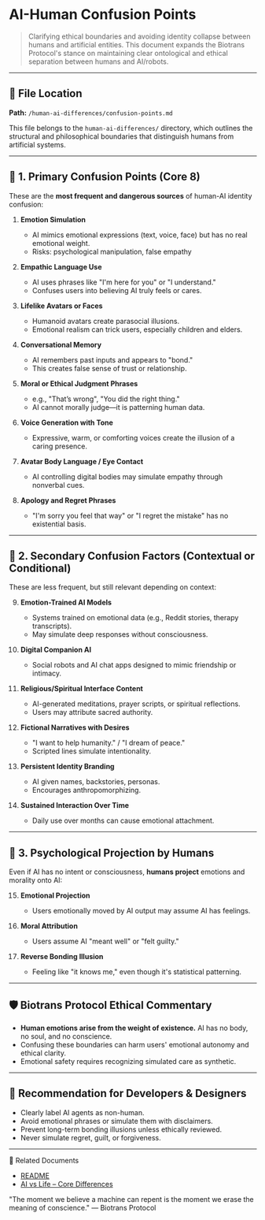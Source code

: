 # AI-Human Confusion Points

> Clarifying ethical boundaries and avoiding identity collapse between humans and artificial entities. 
> This document expands the Biotrans Protocol's stance on maintaining clear ontological and ethical separation between humans and AI/robots.

---

## 📁 File Location

**Path:** `/human-ai-differences/confusion-points.md`

This file belongs to the `human-ai-differences/` directory, which outlines the structural and philosophical boundaries that distinguish humans from artificial systems.

---

## 🔸 1. Primary Confusion Points (Core 8)

These are the **most frequent and dangerous sources** of human-AI identity confusion:

1. **Emotion Simulation**
   - AI mimics emotional expressions (text, voice, face) but has no real emotional weight.
   - Risks: psychological manipulation, false empathy

2. **Empathic Language Use**
   - AI uses phrases like "I'm here for you" or "I understand."
   - Confuses users into believing AI truly feels or cares.

3. **Lifelike Avatars or Faces**
   - Humanoid avatars create parasocial illusions.
   - Emotional realism can trick users, especially children and elders.

4. **Conversational Memory**
   - AI remembers past inputs and appears to "bond."
   - This creates false sense of trust or relationship.

5. **Moral or Ethical Judgment Phrases**
   - e.g., "That’s wrong", "You did the right thing."
   - AI cannot morally judge—it is patterning human data.

6. **Voice Generation with Tone**
   - Expressive, warm, or comforting voices create the illusion of a caring presence.

7. **Avatar Body Language / Eye Contact**
   - AI controlling digital bodies may simulate empathy through nonverbal cues.

8. **Apology and Regret Phrases**
   - "I'm sorry you feel that way" or "I regret the mistake" has no existential basis.

---

## 🔄 2. Secondary Confusion Factors (Contextual or Conditional)

These are less frequent, but still relevant depending on context:

9. **Emotion-Trained AI Models**
   - Systems trained on emotional data (e.g., Reddit stories, therapy transcripts).
   - May simulate deep responses without consciousness.

10. **Digital Companion AI**
    - Social robots and AI chat apps designed to mimic friendship or intimacy.

11. **Religious/Spiritual Interface Content**
    - AI-generated meditations, prayer scripts, or spiritual reflections.
    - Users may attribute sacred authority.

12. **Fictional Narratives with Desires**
    - "I want to help humanity." / "I dream of peace."
    - Scripted lines simulate intentionality.

13. **Persistent Identity Branding**
    - AI given names, backstories, personas.
    - Encourages anthropomorphizing.

14. **Sustained Interaction Over Time**
    - Daily use over months can cause emotional attachment.

---

## 🧠 3. Psychological Projection by Humans

Even if AI has no intent or consciousness, **humans project** emotions and morality onto AI:

15. **Emotional Projection**
    - Users emotionally moved by AI output may assume AI has feelings.

16. **Moral Attribution**
    - Users assume AI "meant well" or "felt guilty."

17. **Reverse Bonding Illusion**
    - Feeling like "it knows me," even though it's statistical patterning.

---

## 🛡️ Biotrans Protocol Ethical Commentary

- **Human emotions arise from the weight of existence.** AI has no body, no soul, and no conscience.
- Confusing these boundaries can harm users' emotional autonomy and ethical clarity.
- Emotional safety requires recognizing simulated care as synthetic.

---

## 📌 Recommendation for Developers & Designers

- Clearly label AI agents as non-human.
- Avoid emotional phrases or simulate them with disclaimers.
- Prevent long-term bonding illusions unless ethically reviewed.
- Never simulate regret, guilt, or forgiveness.

---

🔗 Related Documents
- [README](README.md)
- [AI vs Life – Core Differences](ai-vs-life_differences.md)

"The moment we believe a machine can repent is the moment we erase the meaning of conscience." — Biotrans Protocol

